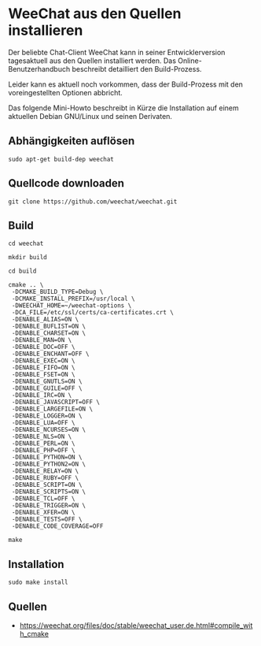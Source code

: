 # WeeChat aus den Quellen installieren

Der beliebte Chat-Client WeeChat kann in seiner Entwicklerversion
tagesaktuell aus den Quellen installiert werden.
Das Online-Benutzerhandbuch beschreibt detailliert den Build-Prozess.

Leider kann es aktuell noch vorkommen,
dass der Build-Prozess mit den voreingestellten Optionen abbricht. 

Das folgende Mini-Howto beschreibt in Kürze
die Installation auf einem aktuellen Debian GNU/Linux und seinen Derivaten.

## Abhängigkeiten auflösen
```
sudo apt-get build-dep weechat
```

## Quellcode downloaden
```
git clone https://github.com/weechat/weechat.git
```

## Build
```
cd weechat

mkdir build

cd build

cmake .. \
 -DCMAKE_BUILD_TYPE=Debug \
 -DCMAKE_INSTALL_PREFIX=/usr/local \
 -DWEECHAT_HOME=~/weechat-options \
 -DCA_FILE=/etc/ssl/certs/ca-certificates.crt \
 -DENABLE_ALIAS=ON \
 -DENABLE_BUFLIST=ON \
 -DENABLE_CHARSET=ON \
 -DENABLE_MAN=ON \
 -DENABLE_DOC=OFF \
 -DENABLE_ENCHANT=OFF \
 -DENABLE_EXEC=ON \
 -DENABLE_FIFO=ON \
 -DENABLE_FSET=ON \
 -DENABLE_GNUTLS=ON \
 -DENABLE_GUILE=OFF \
 -DENABLE_IRC=ON \
 -DENABLE_JAVASCRIPT=OFF \
 -DENABLE_LARGEFILE=ON \
 -DENABLE_LOGGER=ON \
 -DENABLE_LUA=OFF \
 -DENABLE_NCURSES=ON \
 -DENABLE_NLS=ON \
 -DENABLE_PERL=ON \
 -DENABLE_PHP=OFF \
 -DENABLE_PYTHON=ON \
 -DENABLE_PYTHON2=ON \
 -DENABLE_RELAY=ON \
 -DENABLE_RUBY=OFF \
 -DENABLE_SCRIPT=ON \
 -DENABLE_SCRIPTS=ON \
 -DENABLE_TCL=OFF \
 -DENABLE_TRIGGER=ON \
 -DENABLE_XFER=ON \
 -DENABLE_TESTS=OFF \
 -DENABLE_CODE_COVERAGE=OFF

make
```

## Installation
```
sudo make install
```

## Quellen

* https://weechat.org/files/doc/stable/weechat_user.de.html#compile_with_cmake
